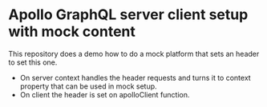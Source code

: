 # Apollo GraphQL server client setup with mock content

This repository does a demo how to do a mock platform that sets an header to set this one.

- On server context handles the header requests and turns it to context property that can be used in mock setup.
- On client the header is set on apolloClient function.
